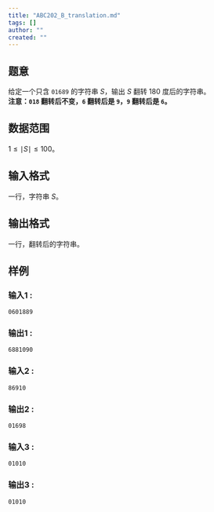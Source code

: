 ```yaml
---
title: "ABC202_B_translation.md"
tags: []
author: ""
created: ""
---
```


## 题意  

给定一个只含 `01689` 的字符串 $S$，输出 $S$ 翻转 $180$ 度后的字符串。    
**注意：`018` 翻转后不变，`6` 翻转后是 `9`，`9` 翻转后是 `6`。** 

## 数据范围

$1\le \mid S\mid \le 100$。

## 输入格式

一行，字符串 $S$。
          
## 输出格式

一行，翻转后的字符串。

## 样例

### 输入1 :
```
0601889
```

### 输出1 :
```
6881090
```

### 输入2 :
```
86910
```

### 输出2 :
```
01698
```

### 输入3 :
```
01010
```

### 输出3 :
```
01010
```

